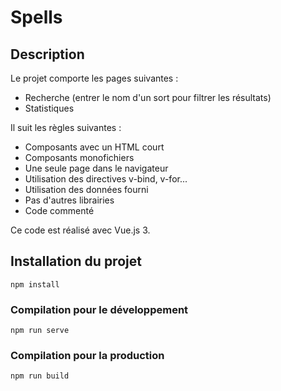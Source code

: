 # Spells

## Description

Le projet comporte les pages suivantes :
- Recherche (entrer le nom d'un sort pour filtrer les résultats)
- Statistiques

Il suit les règles suivantes :
- Composants avec un HTML court
- Composants monofichiers
- Une seule page dans le navigateur
- Utilisation des directives v-bind, v-for...
- Utilisation des données fourni
- Pas d'autres librairies
- Code commenté

Ce code est réalisé avec Vue.js 3.

## Installation du projet
```
npm install
```

### Compilation pour le développement
```
npm run serve
```

### Compilation pour la production
```
npm run build
```
